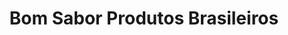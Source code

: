 ---
title: "Bom Sabor Produtos Brasileiros"
url: /zuerich/bom-sabor-produtos-brasileiros/
shop: Feinkost
---